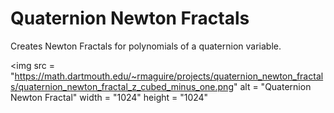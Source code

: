# Quaternion Newton Fractals
Creates Newton Fractals for polynomials of a quaternion variable.

<img
    src = "https://math.dartmouth.edu/~rmaguire/projects/quaternion_newton_fractals/quaternion_newton_fractal_z_cubed_minus_one.png"
    alt = "Quaternion Newton Fractal"
    width = "1024"
    height = "1024"
>
